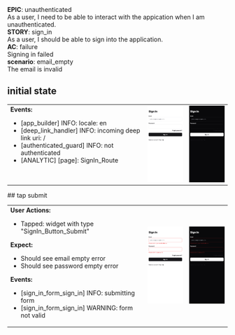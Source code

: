<div data-description="container" data-description-level="0">
<div data-description="title">
<strong>EPIC</strong>:
unauthenticated
</div><div data-description="description">As a user, I need to be able to interact with the appication when I am unauthenticated.
</div></div>

<div data-description="container" data-description-level="1">
<div data-description="title">
<strong>STORY</strong>:
sign_in
</div><div data-description="description">As a user, I should be able to sign into the application.
</div></div>

<div data-description="container" data-description-level="2">
<div data-description="title">
<strong>AC</strong>:
failure
</div><div data-description="description">Signing in failed
</div></div>

<div data-description="container" data-description-level="3">
<div data-description="title">
<strong>scenario</strong>:
email_empty
</div><div data-description="description">The email is invalid
</div></div>

## initial state

<table>
  <tbody>
   <tr>
      <td width="300" style="vertical-align:top">
<b>Events:</b>
<ul>
  <li class=info>[app_builder] INFO: locale: en</li>
  <li class=info>[deep_link_handler] INFO: incoming deep link uri: /</li>
  <li class=info>[authenticated_guard] INFO: not authenticated</li>
  <li class=analytic>[ANALYTIC] [page]: SignIn_Route</li>
      </td>
      <td>
      <img width="300" src="../../../../flows/unauthenticated/screenshots/sign_in/failure/email_empty/0.0.iphone11.png">      </td>      </td>
      <td>
      <img width="300" src="../../../../flows/unauthenticated/screenshots/sign_in/failure/email_empty/0.1.iphone11.png">      </td>   </tr>
  </tbody>
</table>
## tap submit

<table>
  <tbody>
   <tr>
      <td width="300" style="vertical-align:top">
<b>User Actions:</b>
<ul>
  <li>Tapped: widget with type "SignIn_Button_Submit"</li>
</ul>
<b>Expect:</b>
<ul>
  <li>Should see email empty error</li>
  <li>Should see password empty error</li>
</ul>
<b>Events:</b>
<ul>
  <li class=info>[sign_in_form_sign_in] INFO: submitting form</li>
  <li class=warning>[sign_in_form_sign_in] WARNING: form not valid</li>
      </td>
      <td>
      <img width="300" src="../../../../flows/unauthenticated/screenshots/sign_in/failure/email_empty/1.0.iphone11.png">      </td>      </td>
      <td>
      <img width="300" src="../../../../flows/unauthenticated/screenshots/sign_in/failure/email_empty/1.1.iphone11.png">      </td>   </tr>
  </tbody>
</table>
